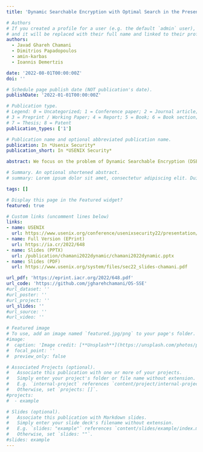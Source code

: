```yaml
---
title: 'Dynamic Searchable Encryption with Optimal Search in the Presence of Deletions'

# Authors
# If you created a profile for a user (e.g. the default `admin` user), write the username (folder name) here
# and it will be replaced with their full name and linked to their profile.
authors:
  - Javad Ghareh Chamani
  - Dimitrios Papadopoulos
  - amin-karbas
  - Ioannis Demertzis

date: '2022-08-01T00:00:00Z'
doi: ''

# Schedule page publish date (NOT publication's date).
publishDate: '2022-01-01T00:00:00Z'

# Publication type.
# Legend: 0 = Uncategorized; 1 = Conference paper; 2 = Journal article;
# 3 = Preprint / Working Paper; 4 = Report; 5 = Book; 6 = Book section;
# 7 = Thesis; 8 = Patent
publication_types: ['1']

# Publication name and optional abbreviated publication name.
publication: In *Usenix Security*
publication_short: In *USENIX Security*

abstract: We focus on the problem of Dynamic Searchable Encryption (DSE) with efficient (optimal/quasi-optimal) search in the presence of deletions. Towards that end, we first propose OSSE, the first DSE scheme that can achieve asymptotically optimal search time, linear to the result size and independent of any prior deletions, improving the previous state of the art by a multiplicative logarithmic factor. We then propose our second scheme LLSE, that achieves a sublogarithmic search overhead (loglogi_w, where i_w is the number or prior insertions for a keyword) compared to the optimal achieved by OSSE. While this is slightly worse than our first scheme, it still outperforms prior works, while also achieving faster deletions and asymptotically smaller server storage. Both schemes have standard leakage profiles and are forward-and-backward private. Our experimental evaluation is very encouraging as it shows our schemes consistently outperform the prior state-of-the-art DSE by 1.2-6.6x in search computation time, while also requiring just a single roundtrip to receive the search result. Even compared with prior simpler and very efficient constructions in which all deleted records are returned as part of the result, our OSSE achieves better performance for deletion rates ranging from 45-55%, while the previous state-of-the-art quasi-optimal scheme achieves this for 65-75% deletion rates.

# Summary. An optional shortened abstract.
# summary: Lorem ipsum dolor sit amet, consectetur adipiscing elit. Duis posuere tellus ac convallis placerat. Proin tincidunt magna sed ex sollicitudin condimentum.

tags: []

# Display this page in the Featured widget?
featured: true

# Custom links (uncomment lines below)
links:
- name: USENIX
  url: https://www.usenix.org/conference/usenixsecurity22/presentation/chamani
- name: Full Version (EPrint)
  url: https://ia.cr/2022/648
- name: Slides (PPTX)
  url: /publication/chamani2022dynamic/chamani2022dynamic.pptx
- name: Slides (PDF)
  url: https://www.usenix.org/system/files/sec22_slides-chamani.pdf

url_pdf: 'https://eprint.iacr.org/2022/648.pdf'
url_code: 'https://github.com/jgharehchamani/OS-SSE'
#url_dataset: ''
#url_poster: ''
#url_project: ''
url_slides: ''
#url_source: ''
#url_video: ''

# Featured image
# To use, add an image named `featured.jpg/png` to your page's folder.
#image:
#  caption: 'Image credit: [**Unsplash**](https://unsplash.com/photos/pLCdAaMFLTE)'
#  focal_point: ''
#  preview_only: false

# Associated Projects (optional).
#   Associate this publication with one or more of your projects.
#   Simply enter your project's folder or file name without extension.
#   E.g. `internal-project` references `content/project/internal-project/index.md`.
#   Otherwise, set `projects: []`.
#projects:
#  - example

# Slides (optional).
#   Associate this publication with Markdown slides.
#   Simply enter your slide deck's filename without extension.
#   E.g. `slides: "example"` references `content/slides/example/index.md`.
#   Otherwise, set `slides: ""`.
#slides: example
---
```


